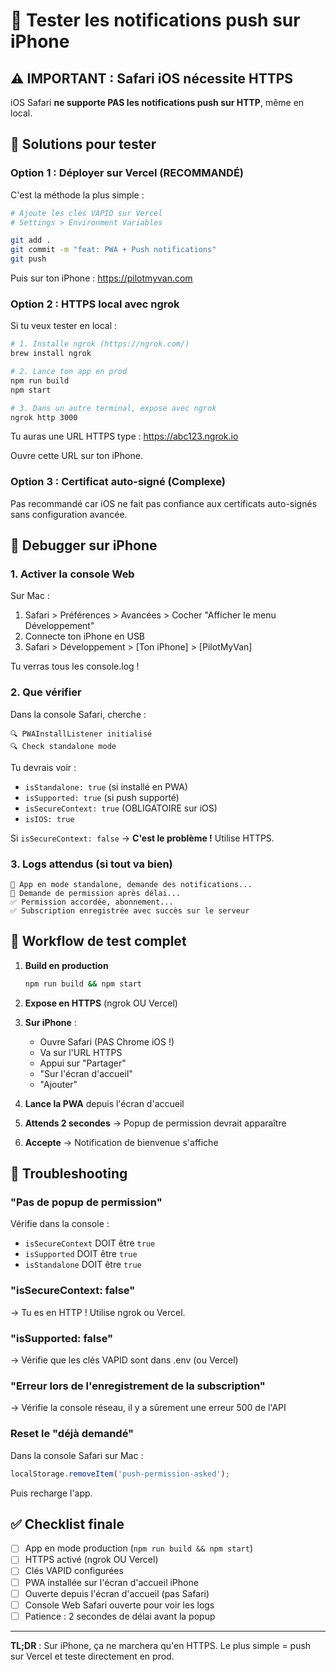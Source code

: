 # 🍎 Tester les notifications push sur iPhone

## ⚠️ IMPORTANT : Safari iOS nécessite HTTPS

iOS Safari **ne supporte PAS les notifications push sur HTTP**, même en local.

## 🚀 Solutions pour tester

### Option 1 : Déployer sur Vercel (RECOMMANDÉ)

C'est la méthode la plus simple :

```bash
# Ajoute les clés VAPID sur Vercel
# Settings > Environment Variables

git add .
git commit -m "feat: PWA + Push notifications"
git push
```

Puis sur ton iPhone : https://pilotmyvan.com

### Option 2 : HTTPS local avec ngrok

Si tu veux tester en local :

```bash
# 1. Installe ngrok (https://ngrok.com/)
brew install ngrok

# 2. Lance ton app en prod
npm run build
npm start

# 3. Dans un autre terminal, expose avec ngrok
ngrok http 3000
```

Tu auras une URL HTTPS type : https://abc123.ngrok.io

Ouvre cette URL sur ton iPhone.

### Option 3 : Certificat auto-signé (Complexe)

Pas recommandé car iOS ne fait pas confiance aux certificats auto-signés sans configuration avancée.

## 🐛 Debugger sur iPhone

### 1. Activer la console Web

Sur Mac :
1. Safari > Préférences > Avancées > Cocher "Afficher le menu Développement"
2. Connecte ton iPhone en USB
3. Safari > Développement > [Ton iPhone] > [PilotMyVan]

Tu verras tous les console.log !

### 2. Que vérifier

Dans la console Safari, cherche :

```
🔍 PWAInstallListener initialisé
🔍 Check standalone mode
```

Tu devrais voir :
- `isStandalone: true` (si installé en PWA)
- `isSupported: true` (si push supporté)
- `isSecureContext: true` (OBLIGATOIRE sur iOS)
- `isIOS: true`

Si `isSecureContext: false` → **C'est le problème !** Utilise HTTPS.

### 3. Logs attendus (si tout va bien)

```
📱 App en mode standalone, demande des notifications...
📱 Demande de permission après délai...
✅ Permission accordée, abonnement...
✅ Subscription enregistrée avec succès sur le serveur
```

## 📱 Workflow de test complet

1. **Build en production**
   ```bash
   npm run build && npm start
   ```

2. **Expose en HTTPS** (ngrok OU Vercel)

3. **Sur iPhone** :
   - Ouvre Safari (PAS Chrome iOS !)
   - Va sur l'URL HTTPS
   - Appui sur "Partager"
   - "Sur l'écran d'accueil"
   - "Ajouter"

4. **Lance la PWA** depuis l'écran d'accueil

5. **Attends 2 secondes** → Popup de permission devrait apparaître

6. **Accepte** → Notification de bienvenue s'affiche

## 🔧 Troubleshooting

### "Pas de popup de permission"

Vérifie dans la console :
- `isSecureContext` DOIT être `true`
- `isSupported` DOIT être `true`
- `isStandalone` DOIT être `true`

### "isSecureContext: false"

→ Tu es en HTTP ! Utilise ngrok ou Vercel.

### "isSupported: false"

→ Vérifie que les clés VAPID sont dans .env (ou Vercel)

### "Erreur lors de l'enregistrement de la subscription"

→ Vérifie la console réseau, il y a sûrement une erreur 500 de l'API

### Reset le "déjà demandé"

Dans la console Safari sur Mac :
```javascript
localStorage.removeItem('push-permission-asked');
```

Puis recharge l'app.

## ✅ Checklist finale

- [ ] App en mode production (`npm run build && npm start`)
- [ ] HTTPS activé (ngrok OU Vercel)
- [ ] Clés VAPID configurées
- [ ] PWA installée sur l'écran d'accueil iPhone
- [ ] Ouverte depuis l'écran d'accueil (pas Safari)
- [ ] Console Web Safari ouverte pour voir les logs
- [ ] Patience : 2 secondes de délai avant la popup

---

**TL;DR** : Sur iPhone, ça ne marchera qu'en HTTPS. Le plus simple = push sur Vercel et teste directement en prod.



